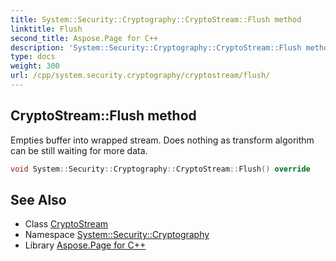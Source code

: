 ```yaml
---
title: System::Security::Cryptography::CryptoStream::Flush method
linktitle: Flush
second_title: Aspose.Page for C++
description: 'System::Security::Cryptography::CryptoStream::Flush method. Empties buffer into wrapped stream. Does nothing as transform algorithm can be still waiting for more data in C++.'
type: docs
weight: 300
url: /cpp/system.security.cryptography/cryptostream/flush/
---
```

## CryptoStream::Flush method


Empties buffer into wrapped stream. Does nothing as transform algorithm can be still waiting for more data.

```cpp
void System::Security::Cryptography::CryptoStream::Flush() override
```

## See Also

* Class [CryptoStream](../)
* Namespace [System::Security::Cryptography](../../)
* Library [Aspose.Page for C++](../../../)
